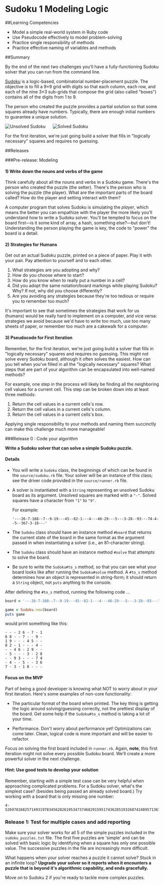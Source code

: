 # Sudoku 1 Modeling Logic

##Learning Competencies

* Model a simple real-world system in Ruby code
* Use Pseudocode effectively to model problem-solving
* Practice single responsibility of methods
* Practice effective naming of variables and methods

##Summary

By the end of the next two challenges you'll have a fully-functioning Sudoku solver that you can run from the command line.

[Sudoku](http://en.wikipedia.org/wiki/Sudoku) is a logic-based, combinatorial number-placement puzzle. The objective is to fill a 9×9 grid with digits so that each column, each row, and each of the nine 3×3 sub-grids that compose the grid (also called "boxes") contains all of the digits from 1 to 9.

The person who created the puzzle provides a partial solution so that some squares already have numbers. Typically, there are enough initial numbers to guarantee a unique solution.

![Unsolved Sudoku](board_images/unsolved_board.gif)&nbsp;&nbsp;&nbsp;&nbsp;&nbsp;&nbsp;![Solved Sudoku](board_images/solved_board.gif)

For the first iteration, we're just going build a solver that fills in "logically necessary" squares and requires no guessing.

##Releases

###Pre-release: Modeling

#### 1) Write down the nouns and verbs of the game

Think carefully about all the nouns and verbs in a Sudoku game. There's the person who created the puzzle (the setter). There's the person who is solving the puzzle (the player). What are the important parts of the board called? How do the player and setting interact with them?

A computer program that solves Sudoku is simulating the *player*, which means the better you can empathize with the player the more likely you'll understand how to write a Sudoku solver. You'll be tempted to focus on the board first—is it some kind of array, a hash, something else?—but don't! Understanding the person playing the game is key, the code to "power" the board is a detail.

#### 2) Strategies for Humans

Get out an actual Sudoku puzzle, printed on a piece of paper. Play it with your pair. Pay attention to yourself and to each other.

1. What strategies are you adopting and why?
2. How do you choose where to start?
3. How do you know when to really put a number in a cell?
4. Did you adopt the same notation/board markings while playing Sudoku? Why? If not, why did you choose differently?
5. Are you avoiding any strategies because they're too tedious or require you to remember too much?

It's important to see that sometimes the strategies that work for us (humans) would be really hard to implement on a computer, and vice versa: strategies we avoid because we'd have to write too much, use too many sheets of paper, or remember too much are a cakewalk for a computer.

#### 3) Pseudocode for First Iteration

Remember, for the first iteration, we're just going build a solver that fills in "logically necessary" squares and requires no guessing. This might not solve every Sudoku board, although it often solves the easiest. How can you tell when you've filled in all the "logically necessary" squares?  What steps that are part of your algorithm can be encapsulated into well-named methods? 

For example, one step in the process will likely be finding all the neighboring cell values for a current cell.  This step can be broken down into at least three methods:

1. Return the cell values in a current cells's row.
1. Return the cell values in a current cells's column.
1. Return the cell values in a current cells's box.

Applying single responsibility to your methods and naming them succinctly can make this challenge much more manageable!


###Release 0 :  Code your algorithm

**Write a Sudoku solver that can solve a simple Sudoku puzzle.**

#### Details
- You will write a `Sudoku` class, the beginnings of which can be found in the `source/sudoku.rb` file.  Your solver will be an instance of this class; see the driver code provided in the `source/runner.rb` file.


- A solver is instantiated with a `String` representing an unsolved Sudoku board as its argument.  Unsolved squares are marked with a `"-"`.  Solved squares have a character from `"1"` to `"9"`.

  For example:

  `'---26-7-168--7--9-19---45--82-1---4---46-29---5---3-28--93---74-4--5--367-3-18---'`

- The `Sudoku` class should have an instance method `#board` that returns the current state of the board in the same format as the argument passed in when instantiating a solver (i.e., an 81-character string).

- The `Sudoku` class should have an instance method `#solve` that attempts to solve the board.  

- Be sure to write the `Sudoku#to_s` method, so that you can see what your board looks like after running the `Sudoku#solve` method.  A `#to_s` method determines how an object is represented in string-form; it should return a `String` object, not `puts` anything to the console.

After defining the `#to_s` method, running the following code ...

```ruby
board = '---26-7-168--7--9-19---45--82-1---4---46-29---5---3-28--93---74-4--5--367-3-18---'

game = Sudoku.new(board)
puts game
```

would print something like this:

```text
- - - 2 6 - 7 - 1
6 8 - - 7 - - 9 -
1 9 - - - 4 5 - -
8 2 - 1 - - - 4 -
- - 4 6 - 2 9 - -
- 5 - - - 3 - 2 8
- - 9 3 - - - 7 4
- 4 - - 5 - - 3 6
7 - 3 - 1 8 - - -
```

#### Focus on the MVP 

Part of being a good developer is knowing what NOT to worry about in your first iteration.  Here's some examples of non-core functionality:

- The particular format of the board when printed. The key thing is getting the logic around solving/guessing correctly, not the prettiest display of the board.  Get some help if the `Sudoku#to_s` method is taking a lot of your time.

- Performance.  Don't worry about performance yet! Optimizations can come later. Clean, logical code is more important and will be easier to refactor.


Focus on solving the first board included in `runner.rb`.  Again, **note**, this first iteration might not solve every possible Sudoku board.  We'll create a more powerful solver in the next challenge.


#### Hint: Use good tests to develop your solution

Remember, starting with a simple test case can be very helpful when approaching complicated problems. For a Sudoku solver, what's the simplest case? (besides being passed an already solved board.) Try working with a board that is only missing one number:

```
4-5269781682571493197834562826195347374682915951743628519326874248957136763418259
```

### Release 1: Test for multiple cases and add reporting

Make sure your solver works for all 5 of the simple puzzles included in the `sudoku_puzzles.txt` file.  The first five puzzles are 'simple' and can be solved with basic logic by identifying when a square has only one possible value.  The successive puzzles in the file are increasingly more difficult.

What happens when your solver reaches a puzzle it cannot solve?  Stuck in an infinite loop?  **Upgrade your solver so it reports when it encounters a puzzle that is beyond it's algorithmic capability, and ends gracefully.**

Move on to Sudoku 2 if you're ready to tackle more complex puzzles.


